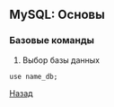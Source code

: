 ## MySQL: Основы

### Базовые команды

1. Выбор базы данных

```mysql
use name_db;
```



[Назад](../README.md)